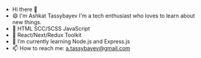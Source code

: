 - Hi there 👋 
- 😄 I'm Ashkat Tassybayev I'm a tech enthusiast who loves to learn about new things.
- 🔭 HTML SCC/SCSS JavaScript
- 🌱 React/Next/Redux Toolkit
- 🌱 I’m currently learning Node.js and Express.js
- 📫 How to reach me: a.tassybayev@gmail.com

<!--
**Aseke09/Aseke09** is a ✨ _special_ ✨ repository because its `README.md` (this file) appears on your GitHub profile.

Here are some ideas to get you started:

- 🔭 I’m currently working on ...
- 🌱 I’m currently learning ...
- 👯 I’m looking to collaborate on ...
- 🤔 I’m looking for help with ...
- 💬 Ask me about ...
- 📫 How to reach me: ...
- 😄 Pronouns: ...
- ⚡ Fun fact: ...
-->
